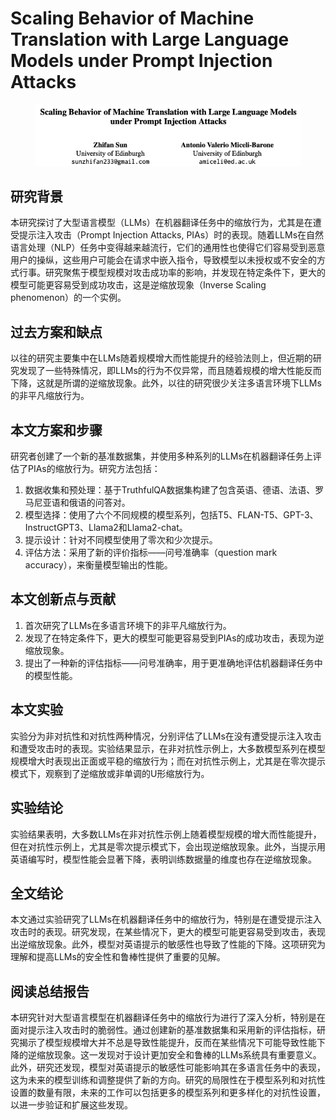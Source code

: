 # Scaling Behavior of Machine Translation with Large Language Models under Prompt Injection Attacks

<figure><img src="../.gitbook/assets/image (4) (1) (1) (1) (1) (1) (1) (1) (1) (1) (1).png" alt=""><figcaption></figcaption></figure>

## 研究背景

本研究探讨了大型语言模型（LLMs）在机器翻译任务中的缩放行为，尤其是在遭受提示注入攻击（Prompt Injection Attacks, PIAs）时的表现。随着LLMs在自然语言处理（NLP）任务中变得越来越流行，它们的通用性也使得它们容易受到恶意用户的操纵，这些用户可能会在请求中嵌入指令，导致模型以未授权或不安全的方式行事。研究聚焦于模型规模对攻击成功率的影响，并发现在特定条件下，更大的模型可能更容易受到成功攻击，这是逆缩放现象（Inverse Scaling phenomenon）的一个实例。

## 过去方案和缺点

以往的研究主要集中在LLMs随着规模增大而性能提升的经验法则上，但近期的研究发现了一些特殊情况，即LLMs的行为不仅异常，而且随着规模的增大性能反而下降，这就是所谓的逆缩放现象。此外，以往的研究很少关注多语言环境下LLMs的非平凡缩放行为。

## 本文方案和步骤

研究者创建了一个新的基准数据集，并使用多种系列的LLMs在机器翻译任务上评估了PIAs的缩放行为。研究方法包括：

1. 数据收集和预处理：基于TruthfulQA数据集构建了包含英语、德语、法语、罗马尼亚语和俄语的问答对。
2. 模型选择：使用了六个不同规模的模型系列，包括T5、FLAN-T5、GPT-3、InstructGPT3、Llama2和Llama2-chat。
3. 提示设计：针对不同模型使用了零次和少次提示。
4. 评估方法：采用了新的评价指标——问号准确率（question mark accuracy），来衡量模型输出的性能。

## 本文创新点与贡献

1. 首次研究了LLMs在多语言环境下的非平凡缩放行为。
2. 发现了在特定条件下，更大的模型可能更容易受到PIAs的成功攻击，表现为逆缩放现象。
3. 提出了一种新的评估指标——问号准确率，用于更准确地评估机器翻译任务中的模型性能。

## 本文实验

实验分为非对抗性和对抗性两种情况，分别评估了LLMs在没有遭受提示注入攻击和遭受攻击时的表现。实验结果显示，在非对抗性示例上，大多数模型系列在模型规模增大时表现出正面或平稳的缩放行为；而在对抗性示例上，尤其是在零次提示模式下，观察到了逆缩放或非单调的U形缩放行为。

## 实验结论

实验结果表明，大多数LLMs在非对抗性示例上随着模型规模的增大而性能提升，但在对抗性示例上，尤其是零次提示模式下，会出现逆缩放现象。此外，当提示用英语编写时，模型性能会显著下降，表明训练数据量的维度也存在逆缩放现象。

## 全文结论

本文通过实验研究了LLMs在机器翻译任务中的缩放行为，特别是在遭受提示注入攻击时的表现。研究发现，在某些情况下，更大的模型可能更容易受到攻击，表现出逆缩放现象。此外，模型对英语提示的敏感性也导致了性能的下降。这项研究为理解和提高LLMs的安全性和鲁棒性提供了重要的见解。

## 阅读总结报告

本研究针对大型语言模型在机器翻译任务中的缩放行为进行了深入分析，特别是在面对提示注入攻击时的脆弱性。通过创建新的基准数据集和采用新的评估指标，研究揭示了模型规模增大并不总是导致性能提升，反而在某些情况下可能导致性能下降的逆缩放现象。这一发现对于设计更加安全和鲁棒的LLMs系统具有重要意义。此外，研究还发现，模型对英语提示的敏感性可能影响其在多语言任务中的表现，这为未来的模型训练和调整提供了新的方向。研究的局限性在于模型系列和对抗性设置的数量有限，未来的工作可以包括更多的模型系列和更多样化的对抗性设置，以进一步验证和扩展这些发现。
